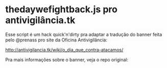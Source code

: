 # thedaywefightback.js pro antivigilância.tk

Esse script é um hack quick'n'dirty pra adaptar a tradução do banner feita pelo
@prenass pro site da Oficina Antivigilância:

http://antivigilancia.tk/wiki/o_dia_que_contra-atacamos/

Pra mais informações sobre o banner, veja o repo original:
